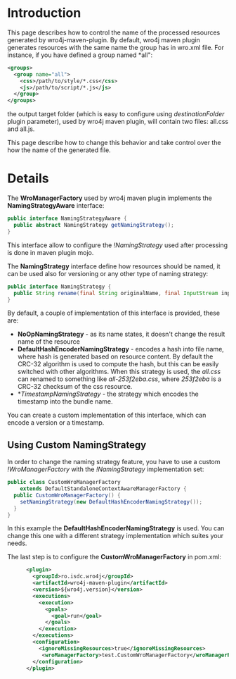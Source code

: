 # Introduction
This page describes how to control the name of the processed resources generated by wro4j-maven-plugin.
By default, wro4j maven plugin generates resources with the same name the group has in wro.xml file. For instance, if you have defined a group named *all":
```xml
<groups>
  <group name="all">
    <css>/path/to/style/*.css</css>
    <js>/path/to/script/*.js</js>
  </group>
</groups>
```
the output target folder (which is easy to configure using _destinationFolder_ plugin parameter), used by wro4j maven plugin, will contain two files: all.css and all.js.

This page describe how to change this behavior and take control over the how the name of the generated file.

# Details
The **WroManagerFactory** used by wro4j maven plugin implements the **NamingStrategyAware** interface:
```java
public interface NamingStrategyAware {
  public abstract NamingStrategy getNamingStrategy();
}
```

This interface allow to configure the *!NamingStrategy* used after processing is done in maven plugin mojo.

The **NamingStrategy** interface define how resources should be named, it can be used also for versioning or any other type of naming strategy:

```java
public interface NamingStrategy {
  public String rename(final String originalName, final InputStream inputStream) throws IOException;
}
```

By default, a couple of implementation of this interface is provided, these are: 
* **NoOpNamingStrategy** - as its name states, it doesn't change the result name of the resource
* **DefaultHashEncoderNamingStrategy** - encodes a hash into file name, where hash is generated based on resource content. By default the CRC-32 algorithm is used to compute the hash, but this can be easily switched with other algorithms. When this strategy is used, the *all.css* can renamed to something like *all-253f2eba.css*, where *253f2eba* is a CRC-32 checksum of the css resource.
* **TimestampNamingStrategy* - the strategy which encodes the timestamp into the bundle name.

You can create a custom implementation of this interface, which can encode a version or a timestamp.

## Using Custom NamingStrategy
In order to change the naming strategy feature, you have to use a custom *!WroManagerFactory* with the *!NamingStrategy* implementation set:

```java
public class CustomWroManagerFactory
    extends DefaultStandaloneContextAwareManagerFactory {
  public CustomWroManagerFactory() {
    setNamingStrategy(new DefaultHashEncoderNamingStrategy());
  }
}
```

In this example the **DefaultHashEncoderNamingStrategy** is used. You can change this one with a different strategy implementation which suites your needs.

The last step is to configure the **CustomWroManagerFactory** in pom.xml:

```xml
      <plugin>
        <groupId>ro.isdc.wro4j</groupId>
        <artifactId>wro4j-maven-plugin</artifactId>
        <version>${wro4j.version}</version>
        <executions>
          <execution>
            <goals>
              <goal>run</goal>
            </goals>
          </execution>
        </executions>
        <configuration>
          <ignoreMissingResources>true</ignoreMissingResources>            
           <wroManagerFactory>test.CustomWroManagerFactory</wroManagerFactory>
        </configuration>
      </plugin>
```